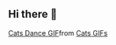 ## Hi there 👋
<div class="tenor-gif-embed" data-postid="10623645" data-share-method="host" data-aspect-ratio="1" data-width="100%"><a href="https://tenor.com/view/cats-dance-love-cute-cat-gif-10623645">Cats Dance GIF</a>from <a href="https://tenor.com/search/cats-gifs">Cats GIFs</a></div> <script type="text/javascript" async src="https://tenor.com/embed.js"></script>
<!--
**DarjaDaisY/DarjaDaisY** is a ✨ _special_ ✨ repository because its `README.md` (this file) appears on your GitHub profile.

Here are some ideas to get you started:

- 🔭 I’m currently working on ...
- 🌱 I’m currently learning ...
- 👯 I’m looking to collaborate on ...
- 🤔 I’m looking for help with ...
- 💬 Ask me about ...
- 📫 How to reach me: ...
- 😄 Pronouns: ...
- ⚡ Fun fact: ...
-->

